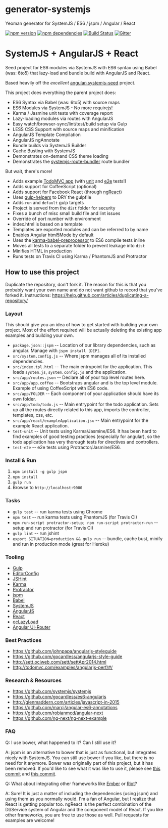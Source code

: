 # generator-systemjs
Yeoman generator for SystemJS / ES6 / jspm / Angular / React

[![npm version](https://badge.fury.io/js/generator-systemjs.svg)](https://badge.fury.io/js/generator-systemjs)
[![npm dependencies](https://david-dm.org/lookfirst/generator-systemjs.svg)](https://david-dm.org/lookfirst/generator-systemjs)
[![Build Status](https://travis-ci.org/lookfirst/generator-systemjs.svg)](https://travis-ci.org/lookfirst/generator-systemjs)
[![Gitter](https://badges.gitter.im/Join%20Chat.svg)](https://gitter.im/lookfirst/generator-systemjs)

# SystemJS + AngularJS + React

Seed project for ES6 modules via SystemJS with ES6 syntax using Babel (was: 6to5) that lazy-load and bundle build with AngularJS and React.

Based heavily off the *excellent* [angular-systemjs-seed](https://github.com/Swimlane/angular-systemjs-seed) project.

This project does everything the parent project does:

- ES6 Syntax via Babel (was: 6to5) with source maps
- ES6 Modules via SystemJS - No more requirejs!
- Karma / Jasmine unit tests with coverage report
- Lazy-loading modules via routes with AngularJS
- Easy watch/browser-sync/lint/test/build setup via Gulp
- LESS CSS Support with source maps and minification
- AngularJS Template Compilation
- AngularJS ngAnnotate
- Bundle builds via SystemJS Builder
- Cache Busting with SystemJS
- Demonstrates on-demand CSS theme loading
- Demonstrates the [systemjs-route-bundler](https://github.com/Swimlane/systemjs-route-bundler) route bundler

But wait, there's more!

- Adds example [TodoMVC app](https://github.com/lookfirst/systemjs-seed/tree/master/src/app/todo) (with [unit](https://github.com/lookfirst/systemjs-seed/tree/master/test-unit/app/todo) and [e2e](https://github.com/lookfirst/systemjs-seed/tree/master/test-e2e/app/todo) tests!)
- Adds support for CoffeeScript (optional)
- Adds support for Facebook React (through [ngReact](https://github.com/davidchang/ngReact))
- Uses [gulp-helpers](https://github.com/lookfirst/gulp-helpers) to DRY the gulpfile
- Adds `run` and `default` gulp targets
- Project is served from the `dist` folder for security
- Fixes a bunch of misc small build file and lint issues
- Override of port number with environment
- index.html is based on a template
- Templates are exported modules and can be referred to by name
- Enables Angular html5Mode by default
- Uses the [karma-babel-preprocessor](https://github.com/babel/karma-babel-preprocessor) to ES6 compile tests inline
- Moves all tests to a separate folder to prevent leakage into `dist`
- Minifies HTML in production
- Runs tests on Travis CI using Karma / PhantomJS and Protractor

## How to use this project

Duplicate the repository, don't fork it. The reason for this is that you probably want your own name and do not want github to record that you've forked it. Instructions: https://help.github.com/articles/duplicating-a-repository/

### Layout

This should give you an idea of how to get started with building your own project. Most of the effort required will be actually deleting the existing app examples and building your own.

* `package.json::jspm` -- Location of our library dependencies, such as angular. Manage with `jspm install [DEP]`.
* `src/system.config.js` -- Where jspm manages all of its installed dependencies.
* `src/index.tpl.html` -- The main entrypoint for the application. This loads `system.js`, `system.config.js` and the application.
* `src/app/routes.json` -- Declare all of your top level routes here.
* `src/app/app.coffee` -- Bootstraps angular and is the top level module. Example of using CoffeeScript with ES6 code.
* `src/app/FOLDER` -- Each component of your application should have its own folder.
* `src/app/todo/todo.js` -- Main entrypoint for the todo application. Sets up all the routes directly related to this app, imports the controller, templates, css, etc.
* `src/app/react/exampleApplication.jsx` -- Main entrypoint for the example React application.
* `test-unit` -- Unit tests using Karma/Jasmine/ES6. It has been hard to find examples of good testing practices (especially for angular), so the todo application has very thorough tests for directives and controllers.
* `test-e2e` -- e2e tests using Protractor/Jasmine/ES6.
 
### Install & Run

1. `npm install -g gulp jspm`
2. `npm install`
3. `gulp run`
4. Browse to `http://localhost:9000`

### Tasks

- `gulp test` -- run karma tests using Chrome
- `npm test` -- run karma tests using PhantomJS (for Travis CI)
- `npm run-script protractor-setup; npm run-script protractor-run` -- setup and run protractor (for Travis CI)
- `gulp lint` -- run jshint
- `export SITUATION=production && gulp run` -- bundle, cache bust, minify and run in production mode (great for Heroku)

### Tooling

- [Gulp](http://gulpjs.com/)
- [EditorConfig](http://editorconfig.org/)
- [JSHint](http://jshint.com/install/)
- [Karma](http://karma-runner.github.io)
- [Protractor](http://angular.github.io/protractor/)
- [jspm](http://jspm.io/)
- [Babel](http://babeljs.io/)
- [SystemJS](https://github.com/systemjs/systemjs)
- [AngularJS](http://angularjs.org)
- [React](http://facebook.github.io/react/)
- [ocLazyLoad](https://github.com/ocombe/ocLazyLoad/)
- [Angular UI-Router](https://github.com/angular-ui/ui-router/)

### Best Practices

- https://github.com/johnpapa/angularjs-styleguide
- https://github.com/gocardless/angularjs-style-guide
- http://sett.ociweb.com/sett/settApr2014.html
- http://todomvc.com/examples/angularjs-perf/#/

### Research & Resources

- https://github.com/systemjs/systemjs
- https://github.com/gocardless/es6-angularjs
- http://glenmaddern.com/articles/javascript-in-2015
- https://github.com/marcj/angular-es6-annotations
- https://github.com/robianmcd/angular-next
- https://github.com/ng-next/ng-next-example

### FAQ

Q: I use bower, what happened to it? Can I still use it?

A: jspm is an alternative to bower that is just as functional, but integrates nicely with SystemJS. You can still use bower if you like, but there is no need for it anymore. Bower was originally part of this project, but it has been removed. If you'd like to see what it was like to use it, please see [this commit](https://github.com/lookfirst/systemjs-seed/commit/83c246ee1cabc4e8b3aa2aee49418954e913a1f8) and [this commit](https://github.com/lookfirst/systemjs-seed/commit/377ae05f9425c8969682bf328f207e0dcc8c3c8e).

Q: What about integrating other frameworks like [Ember](http://emberjs.com/) or [Riot](https://muut.com/riotjs/)?

A: Sure! It is just a matter of including the dependencies (using jspm) and using them as you normally would. I'm a fan of Angular, but I realize that React is getting popular too. ngReact is the perfect combination of the DI/Service system of Angular and the component model of React. If you like other frameworks, you are free to use those as well. Pull requests for examples are welcome!
